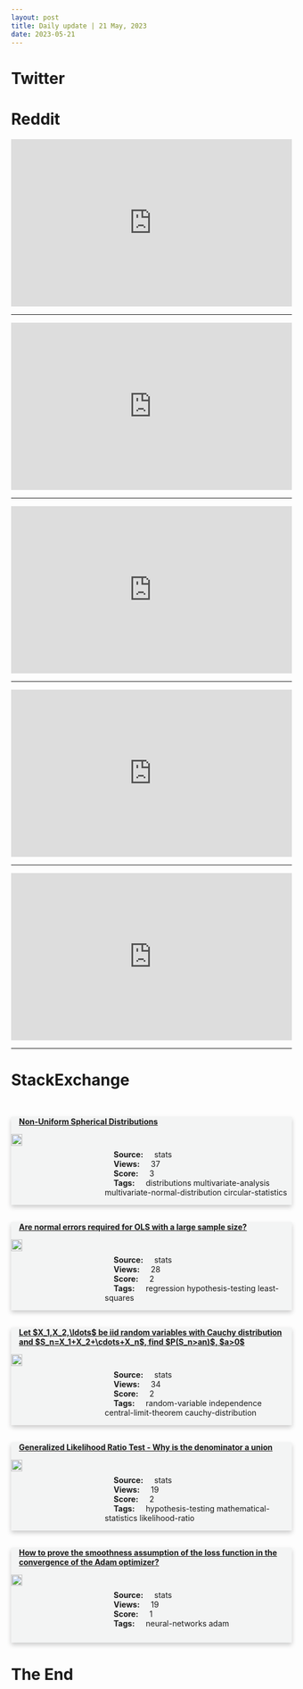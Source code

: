 ```yaml
---
layout: post
title: Daily update | 21 May, 2023
date: 2023-05-21
---
```


<script async src="https://platform.twitter.com/widgets.js" charset="utf-8"></script>


<script src='https://storage.ko-fi.com/cdn/scripts/overlay-widget.js'></script>
<script>
  kofiWidgetOverlay.draw('themldojo', {
    'type': 'floating-chat',
    'floating-chat.donateButton.text': 'Support me',
    'floating-chat.donateButton.background-color': '#f45d22',
    'floating-chat.donateButton.text-color': '#fff'
  });
</script>

# Twitter 

<blockquote class="twitter-tweet"><a href="https://twitter.com/swapnakpanda/status/1659893026083438594"></a></blockquote>

<blockquote class="twitter-tweet"><a href="https://twitter.com/TPV_John/status/1659726916960526336"></a></blockquote>

<blockquote class="twitter-tweet"><a href="https://twitter.com/sharyph_/status/1659824584303017984"></a></blockquote>

<blockquote class="twitter-tweet"><a href="https://twitter.com/gp_pulipaka/status/1659776217526988802"></a></blockquote>

<blockquote class="twitter-tweet"><a href="https://twitter.com/Vera_Community/status/1659865651249283077"></a></blockquote>

<blockquote class="twitter-tweet"><a href="https://twitter.com/huggingface/status/1659744101086969856"></a></blockquote>

<blockquote class="twitter-tweet"><a href="https://twitter.com/ylecun/status/1659916790502244352"></a></blockquote>

<blockquote class="twitter-tweet"><a href="https://twitter.com/ylecun/status/1659916197729558534"></a></blockquote>

<blockquote class="twitter-tweet"><a href="https://twitter.com/ylecun/status/1660047549808488449"></a></blockquote>

<blockquote class="twitter-tweet"><a href="https://twitter.com/ylecun/status/1659953069935788034"></a></blockquote>

# Reddit 

<iframe id="reddit-embed" src="https://www.redditmedia.com/r/MachineLearning/comments/13mpxbw/r_video_demo_of_drag_your_gan_interactive?ref_source=embed&amp;ref=share&amp;embed=true" sandbox="allow-scripts allow-same-origin allow-popups" style="border: none;" height="300" width="100%" scrolling="yes"></iframe>
<hr style="width:100%;text-align:left;margin-left:0">
<iframe id="reddit-embed" src="https://www.redditmedia.com/r/datascience/comments/13mg4fl/i_made_a_free_nocode_ml_tool?ref_source=embed&amp;ref=share&amp;embed=true" sandbox="allow-scripts allow-same-origin allow-popups" style="border: none;" height="300" width="100%" scrolling="yes"></iframe>
<hr style="width:100%;text-align:left;margin-left:0">
<iframe id="reddit-embed" src="https://www.redditmedia.com/r/MachineLearning/comments/13mwaej/d_lambdalabs_offering_free_compute_for_30_days_to?ref_source=embed&amp;ref=share&amp;embed=true" sandbox="allow-scripts allow-same-origin allow-popups" style="border: none;" height="300" width="100%" scrolling="yes"></iframe>
<hr style="width:100%;text-align:left;margin-left:0">
<iframe id="reddit-embed" src="https://www.redditmedia.com/r/dataengineering/comments/13mk7e6/question_for_senior_engineers_from_a_newbie?ref_source=embed&amp;ref=share&amp;embed=true" sandbox="allow-scripts allow-same-origin allow-popups" style="border: none;" height="300" width="100%" scrolling="yes"></iframe>
<hr style="width:100%;text-align:left;margin-left:0">
<iframe id="reddit-embed" src="https://www.redditmedia.com/r/datascience/comments/13n12mi/how_are_data_science_bachelors_degrees_viewed?ref_source=embed&amp;ref=share&amp;embed=true" sandbox="allow-scripts allow-same-origin allow-popups" style="border: none;" height="300" width="100%" scrolling="yes"></iframe>
<hr style="width:100%;text-align:left;margin-left:0">

<style>
.card {
box-shadow: 0 4px 8px 0 rgba(0,0,0,0.2);
transition: 0.3s;
width: 100%;
background-color: #F3F4F4;
}
p{
    margin-left:  3em;
    padding-top: 1em;
}
.part2{
    display: grid;
    grid-template-columns: 1fr 3fr;
}
h4{
    margin: 1em;
}

.card:hover {
box-shadow: 0 8px 16px 0 rgba(0,0,0,0.2);
}
b {
padding: 2px 16px;
}
</style>
  
# StackExchange 


  <br>
  <div class="card">
  <h4><a href='https://stats.stackexchange.com/questions/616404/non-uniform-spherical-distributions'>Non-Uniform Spherical Distributions</a></h4> 
  <div class="part2">
      <img src="https://cdn.sstatic.net/Sites/stats/Img/apple-touch-icon@2.png?v=344f57aa10cc" alt="Img missing!" style="width:40%">
      <p><b>Source:</b> stats<br><b>Views:</b> 37<br><b>Score:</b> 3<br><b>Tags:</b> <span class="badge badge-dark">distributions</span> <span class="badge badge-dark">multivariate-analysis</span> <span class="badge badge-dark">multivariate-normal-distribution</span> <span class="badge badge-dark">circular-statistics</span></p> 
  </div>
  </div>
      
  <br>
  <div class="card">
  <h4><a href='https://stats.stackexchange.com/questions/616394/are-normal-errors-required-for-ols-with-a-large-sample-size'>Are normal errors required for OLS with a large sample size?</a></h4> 
  <div class="part2">
      <img src="https://cdn.sstatic.net/Sites/stats/Img/apple-touch-icon@2.png?v=344f57aa10cc" alt="Img missing!" style="width:40%">
      <p><b>Source:</b> stats<br><b>Views:</b> 28<br><b>Score:</b> 2<br><b>Tags:</b> <span class="badge badge-dark">regression</span> <span class="badge badge-dark">hypothesis-testing</span> <span class="badge badge-dark">least-squares</span></p> 
  </div>
  </div>
      
  <br>
  <div class="card">
  <h4><a href='https://stats.stackexchange.com/questions/616425/let-x-1-x-2-ldots-be-iid-random-variables-with-cauchy-distribution-and-s-n-x'>Let $X_1,X_2,\ldots$ be iid random variables with Cauchy distribution and $S_n=X_1+X_2+\cdots+X_n$, find $P(S_n&gt;an)$, $a&gt;0$</a></h4> 
  <div class="part2">
      <img src="https://cdn.sstatic.net/Sites/stats/Img/apple-touch-icon@2.png?v=344f57aa10cc" alt="Img missing!" style="width:40%">
      <p><b>Source:</b> stats<br><b>Views:</b> 34<br><b>Score:</b> 2<br><b>Tags:</b> <span class="badge badge-dark">random-variable</span> <span class="badge badge-dark">independence</span> <span class="badge badge-dark">central-limit-theorem</span> <span class="badge badge-dark">cauchy-distribution</span></p> 
  </div>
  </div>
      
  <br>
  <div class="card">
  <h4><a href='https://stats.stackexchange.com/questions/616433/generalized-likelihood-ratio-test-why-is-the-denominator-a-union'>Generalized Likelihood Ratio Test - Why is the denominator a union</a></h4> 
  <div class="part2">
      <img src="https://cdn.sstatic.net/Sites/stats/Img/apple-touch-icon@2.png?v=344f57aa10cc" alt="Img missing!" style="width:40%">
      <p><b>Source:</b> stats<br><b>Views:</b> 19<br><b>Score:</b> 2<br><b>Tags:</b> <span class="badge badge-dark">hypothesis-testing</span> <span class="badge badge-dark">mathematical-statistics</span> <span class="badge badge-dark">likelihood-ratio</span></p> 
  </div>
  </div>
      
  <br>
  <div class="card">
  <h4><a href='https://stats.stackexchange.com/questions/616406/how-to-prove-the-smoothness-assumption-of-the-loss-function-in-the-convergence-o'>How to prove the smoothness assumption of the loss function in the convergence of the Adam optimizer?</a></h4> 
  <div class="part2">
      <img src="https://cdn.sstatic.net/Sites/stats/Img/apple-touch-icon@2.png?v=344f57aa10cc" alt="Img missing!" style="width:40%">
      <p><b>Source:</b> stats<br><b>Views:</b> 19<br><b>Score:</b> 1<br><b>Tags:</b> <span class="badge badge-dark">neural-networks</span> <span class="badge badge-dark">adam</span></p> 
  </div>
  </div>
      
# The End